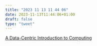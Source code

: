 ```yaml
---
title: "2023 11 13 11 44 06"
date: 2023-11-13T11:44:06+01:00
draft: false
type: "tweet"
---
```

[A Data-Centric Introduction to Computing](https://dcic-world.org/)
